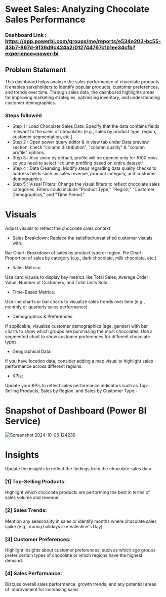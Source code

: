 # Sweet Sales: Analyzing Chocolate Sales Performance

### Dashboard Link : https://app.powerbi.com/groups/me/reports/e534e203-bc55-43b7-867d-9f36d9c424a2/012744767c1b1ee34cfb?experience=power-bi

## Problem Statement

This dashboard helps analyze the sales performance of chocolate products. It enables stakeholders to identify popular products, customer preferences, and trends over time. Through sales data, the dashboard highlights areas for improving marketing strategies, optimizing inventory, and understanding customer demographics.


### Steps followed 

- Step 1 : Load Chocolate Sales Data: Specify that the data contains fields relevant to the sales of chocolates (e.g., sales by product type, region, customer segmentation, etc.).
- Step 2 : Open power query editor & in view tab under Data preview section, check "column distribution", "column quality" & "column profile" options.
- Step 3 : Also since by default, profile will be opened only for 1000 rows so you need to select "column profiling based on entire dataset".
- Step 4 : Data Cleansing: Modify steps regarding data quality checks to address fields such as sales revenue, product category, and customer demographics.
- Step 5 : Visual Filters: Change the visual filters to reflect chocolate sales categories. Filters could include "Product Type," "Region," "Customer Demographics," and "Time Period."

# Visuals

Adjust visuals to reflect the chocolate sales context:

- Sales Breakdown: Replace the satisfied/unsatisfied customer visuals with:

Bar Chart: Breakdown of sales by product type or region.
Pie Chart: Proportion of sales by category (e.g., dark chocolate, milk chocolate, etc.).
- Sales Metrics:

Use card visuals to display key metrics like Total Sales, Average Order Value, Number of Customers, and Total Units Sold.
- Time-Based Metrics:

Use line charts or bar charts to visualize sales trends over time (e.g., monthly or quarterly sales performance).
- Demographics & Preferences:

If applicable, visualize customer demographics (age, gender) with bar charts to show which groups are purchasing the most chocolates.
Use a segmented chart to show customer preferences for different chocolate types.
- Geographical Data:

If you have location data, consider adding a map visual to highlight sales performance across different regions.
- KPIs:

Update your KPIs to reflect sales performance indicators such as Top-Selling Products, Sales by Region, and Sales by Customer Type.-


# Snapshot of Dashboard (Power BI Service)

![Screenshot 2024-10-05 124239](https://github.com/user-attachments/assets/8acff7c1-25c1-4973-9dfe-0a3182b2e4c1)


# Insights

Update the insights to reflect the findings from the chocolate sales data:

### [1] Top-Selling Products:

Highlight which chocolate products are performing the best in terms of sales volume and revenue.
           
### [2] Sales Trends:

Mention any seasonality in sales or identify months where chocolate sales spike (e.g., during holidays like Valentine's Day).
  
### [3] Customer Preferences:
  
Highlight insights about customer preferences, such as which age groups prefer certain types of chocolate or which regions have the highest demand.

 ### [4] Sales Performance:

Discuss overall sales performance, growth trends, and any potential areas of improvement for increasing sales.

 
